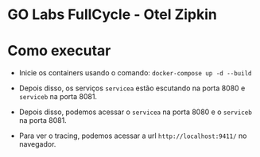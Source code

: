 # GO Labs FullCycle - Otel Zipkin

# Como executar

- Inicie os containers usando o comando: `docker-compose up -d --build`

- Depois disso, os serviços `servicea` estão escutando na porta 8080 e `serviceb` na porta 8081.

- Depois disso, podemos acessar o `servicea` na porta 8080 e o `serviceb` na porta 8081.

- Para ver o tracing, podemos acessar a url `http://localhost:9411/` no navegador.
